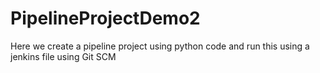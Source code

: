 # PipelineProjectDemo2
Here we create a pipeline project using python code and run this using a jenkins file using Git SCM
